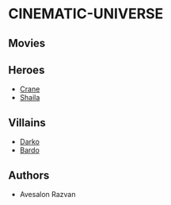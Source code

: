 # CINEMATIC-UNIVERSE

## Movies


## Heroes 

- [Crane](../CINEMATIC-UNIVERSE/heroes/Crane.md)
- [Shaila](../CINEMATIC-UNIVERSE/heroes/Shaila.md)

## Villains 

- [Darko](./villains/Darko.md)
- [Bardo](./villains/Bardo%20The%20Redemmer.md)

## Authors 

- Avesalon Razvan
